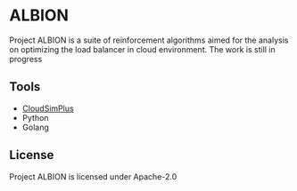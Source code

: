 # ALBION

Project ALBION is a suite of reinforcement algorithms aimed for the analysis on optimizing the load balancer in cloud environment. The work is still in progress

## Tools

- [CloudSimPlus](https://github.com/cloudsimplus/cloudsimplus)
- Python
- Golang

## License

Project ALBION is licensed under Apache-2.0
